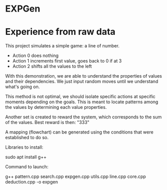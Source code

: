 # EXPGen

# Experience from raw data

This project simulates a simple game: a line of number.

- Action 0 does nothing
- Action 1 increments first value, goes back to 0 if at 3
- Action 2 shifts all the values to the left

With this demonstration, we are able to understand the properties of values and their dependencies.
We just input random moves until we understand what's going on.

This method is not optimal, we should isolate specific actions at specific moments depending on the goals.
This is meant to locate patterns among the values by determining each value properties.

Another set is created to reward the system, which corresponds to the sum of the values.
Best reward is then: "333"

A mapping (flowchart) can be generated using the conditions that were established to do so.


Libraries to install:

sudo apt install g++


Command to launch:

g++ pattern.cpp search.cpp expgen.cpp utils.cpp line.cpp core.cpp deduction.cpp -o expgen
